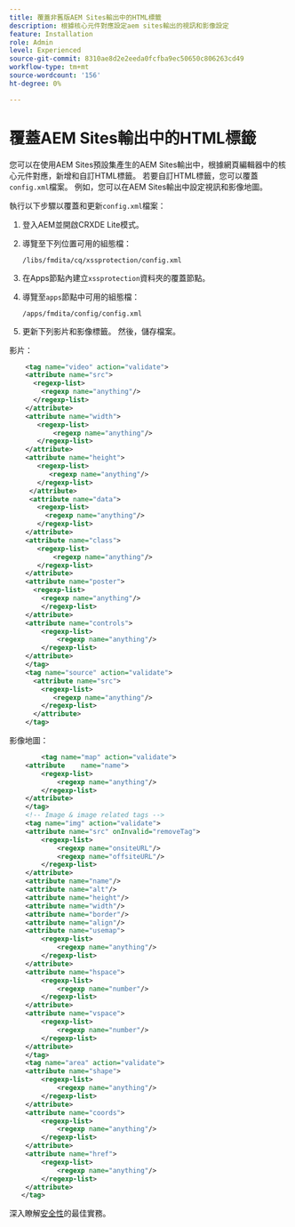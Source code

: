 ```yaml
---
title: 覆蓋非舊版AEM Sites輸出中的HTML標籤
description: 根據核心元件對應設定aem sites輸出的視訊和影像設定
feature: Installation
role: Admin
level: Experienced
source-git-commit: 8310ae8d2e2eeda0fcfba9ec50650c806263cd49
workflow-type: tm+mt
source-wordcount: '156'
ht-degree: 0%

---
```



# 覆蓋AEM Sites輸出中的HTML標籤

您可以在使用AEM Sites預設集產生的AEM Sites輸出中，根據網頁編輯器中的核心元件對應，新增和自訂HTML標籤。 若要自訂HTML標籤，您可以覆蓋`config.xml`檔案。 例如，您可以在AEM Sites輸出中設定視訊和影像地圖。

執行以下步驟以覆蓋和更新`config.xml`檔案：

1. 登入AEM並開啟CRXDE Lite模式。

1. 導覽至下列位置可用的組態檔：

   `/libs/fmdita/cq/xssprotection/config.xml`

1. 在Apps節點內建立`xssprotection`資料夾的覆蓋節點。

1. 導覽至`apps`節點中可用的組態檔：

   `/apps/fmdita/config/config.xml`

1. 更新下列影片和影像標籤。 然後，儲存檔案。

影片：

```XML
    <tag name="video" action="validate">
   	<attribute name="src">
      <regexp-list>
        <regexp name="anything"/>
      </regexp-list>
    </attribute>
    <attribute name="width">
       <regexp-list>
           <regexp name="anything"/>
       </regexp-list>
    </attribute>
    <attribute name="height">
       <regexp-list>
          <regexp name="anything"/>
       </regexp-list>
     </attribute>
     <attribute name="data">
       <regexp-list>
         <regexp name="anything"/>
       </regexp-list>
    </attribute>
    <attribute name="class">
       <regexp-list>
           <regexp name="anything"/>
       </regexp-list>
    </attribute>
    <attribute name="poster">
      <regexp-list>
        <regexp name="anything"/>
        </regexp-list>
    </attribute>
    <attribute name="controls">
        <regexp-list>
            <regexp name="anything"/>
        </regexp-list>
    </attribute>
    </tag>
    <tag name="source" action="validate">
      <attribute name="src">
        <regexp-list>
           <regexp name="anything"/>
        </regexp-list>
      </attribute>
    </tag>
```

影像地圖：

```XML
    	<tag name="map" action="validate">
	<attribute    name="name">
		<regexp-list>
			<regexp name="anything"/>
		</regexp-list>
	</attribute>
    </tag>
    <!-- Image & image related tags -->
    <tag name="img" action="validate">
	<attribute name="src" onInvalid="removeTag">
		<regexp-list>
			<regexp name="onsiteURL"/>
			<regexp name="offsiteURL"/>
		</regexp-list>
	</attribute>
	<attribute name="name"/>
	<attribute name="alt"/>
	<attribute name="height"/>
	<attribute name="width"/>
	<attribute name="border"/>
	<attribute name="align"/>
	<attribute name="usemap">
		<regexp-list>
			<regexp name="anything"/>
		</regexp-list>
	</attribute>
	<attribute name="hspace">
		<regexp-list>
			<regexp name="number"/>
		</regexp-list>
	</attribute>
	<attribute name="vspace">
		<regexp-list>
			<regexp name="number"/>
		</regexp-list>
	</attribute>
    </tag>
    <tag name="area" action="validate">
	<attribute name="shape">
		<regexp-list>
			<regexp name="anything"/>
		</regexp-list>
	</attribute>
	<attribute name="coords">
		<regexp-list>
			<regexp name="anything"/>
		</regexp-list>
	</attribute>
	<attribute name="href">
		<regexp-list>
			<regexp name="anything"/>
		</regexp-list>
	</attribute>
   </tag>
```




深入瞭解[安全性](https://experienceleague.adobe.com/en/docs/experience-manager-65/content/implementing/developing/introduction/security)的最佳實務。
